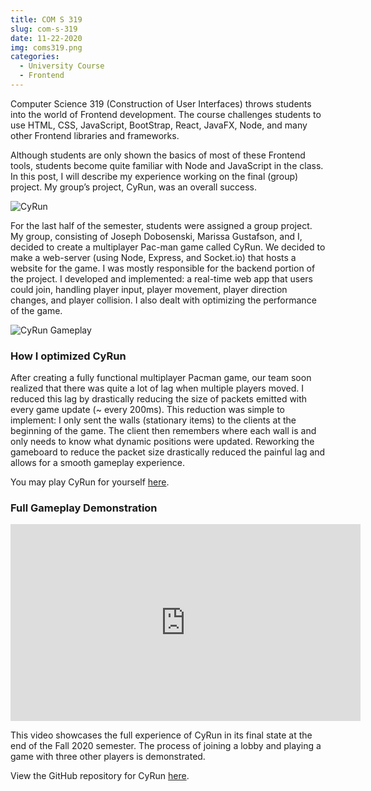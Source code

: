 ```yaml
---
title: COM S 319
slug: com-s-319
date: 11-22-2020
img: coms319.png
categories:
  - University Course
  - Frontend
---
```


Computer Science 319 (Construction of User Interfaces) throws students into the world of Frontend development. The course challenges students to use HTML, CSS, JavaScript, BootStrap, React, JavaFX, Node, and many other Frontend libraries and frameworks.

<!--more-->

Although students are only shown the basics of most of these Frontend tools, students become quite familiar with Node and JavaScript in the class. In this post, I will describe my experience working on the final (group) project. My group’s project, CyRun, was an overall success.

![CyRun](/blog-images/cyrunlogo.png)

For the last half of the semester, students were assigned a group project. My group, consisting of Joseph Dobosenski, Marissa Gustafson, and I, decided to create a multiplayer Pac-man game called CyRun. We decided to make a web-server (using Node, Express, and Socket.io) that hosts a website for the game. I was mostly responsible for the backend portion of the project. I developed and implemented: a real-time web app that users could join, handling player input, player movement, player direction changes, and player collision. I also dealt with optimizing the performance of the game.

![CyRun Gameplay](/blog-images/cyrungameplay.gif)

### How I optimized CyRun

After creating a fully functional multiplayer Pacman game, our team soon realized that there was quite a lot of lag when multiple players moved. I reduced this lag by drastically reducing the size of packets emitted with every game update (~ every 200ms). This reduction was simple to implement: I only sent the walls (stationary items) to the clients at the beginning of the game. The client then remembers where each wall is and only needs to know what dynamic positions were updated. Reworking the gameboard to reduce the packet size drastically reduced the painful lag and allows for a smooth gameplay experience.

You may play CyRun for yourself [here](http://cyrun.herokuapp.com/).

### Full Gameplay Demonstration

<iframe width="560" height="315" src="https://www.youtube.com/embed/cVsZwHIcCJM" title="YouTube video player" frameborder="0" allow="accelerometer; autoplay; clipboard-write; encrypted-media; gyroscope; picture-in-picture" allowfullscreen></iframe>

This video showcases the full experience of CyRun in its final state at the end of the Fall 2020 semester. The process of joining a lobby and playing a game with three other players is demonstrated.


View the GitHub repository for CyRun [here](https://github.com/ChristianLisle/cyrun).